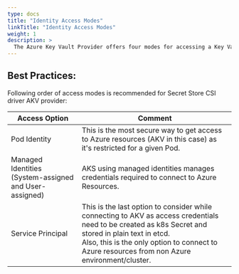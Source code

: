 ```yaml
---
type: docs
title: "Identity Access Modes"
linkTitle: "Identity Access Modes"
weight: 1
description: >
  The Azure Key Vault Provider offers four modes for accessing a Key Vault instance
---
```


## Best Practices:
Following order of access modes is recommended for Secret Store CSI driver AKV provider:

| Access Option 	| Comment 	|
|---	|---	|
| Pod Identity 	| This is the most secure way to get access to Azure resources (AKV in this case) as it's restricted for a given Pod. 	|
| Managed Identities (System-assigned and User-assigned) 	| AKS using managed identities manages credentials required to connect to Azure Resources. 	|
| Service Principal 	| This is the last option to consider while connecting to AKV as access credentials need to be created as k8s Secret and stored in plain text in etcd.<br>Also, this is the only option to connect to Azure resources from non Azure environment/cluster. 	|